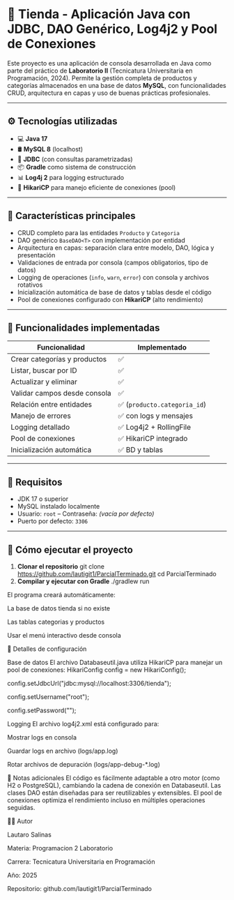 # 🛒 Tienda - Aplicación Java con JDBC, DAO Genérico, Log4j2 y Pool de Conexiones 

Este proyecto es una aplicación de consola desarrollada en Java como parte del práctico de **Laboratorio II** (Tecnicatura Universitaria en Programación, 2024). Permite la gestión completa de productos y categorías almacenados en una base de datos **MySQL**, con funcionalidades CRUD, arquitectura en capas y uso de buenas prácticas profesionales.

---

## ⚙️ Tecnologías utilizadas

- 💻 **Java 17**
- 🛢️ **MySQL 8** (localhost)
- 🔌 **JDBC** (con consultas parametrizadas)
- 📦 **Gradle** como sistema de construcción
- 📊 **Log4j 2** para logging estructurado
- 🚀 **HikariCP** para manejo eficiente de conexiones (pool)

---

## 🧠 Características principales

- CRUD completo para las entidades `Producto` y `Categoria`
- DAO genérico `BaseDAO<T>` con implementación por entidad
- Arquitectura en capas: separación clara entre modelo, DAO, lógica y presentación
- Validaciones de entrada por consola (campos obligatorios, tipo de datos)
- Logging de operaciones (`info`, `warn`, `error`) con consola y archivos rotativos
- Inicialización automática de base de datos y tablas desde el código
- Pool de conexiones configurado con **HikariCP** (alto rendimiento)

---
## 🧪 Funcionalidades implementadas

| Funcionalidad                | Implementado |
|-----------------------------|--------------|
| Crear categorías y productos | ✅           |
| Listar, buscar por ID        | ✅           |
| Actualizar y eliminar        | ✅           |
| Validar campos desde consola | ✅           |
| Relación entre entidades     | ✅ (`producto.categoria_id`) |
| Manejo de errores            | ✅ con logs y mensajes |
| Logging detallado            | ✅ Log4j2 + RollingFile |
| Pool de conexiones           | ✅ HikariCP integrado |
| Inicialización automática    | ✅ BD y tablas |

---
## 🧰 Requisitos

- JDK 17 o superior
- MySQL instalado localmente
- Usuario: `root` – Contraseña: _(vacía por defecto)_
- Puerto por defecto: `3306`
---
## 🚀 Cómo ejecutar el proyecto

1. **Clonar el repositorio**
   git clone https://github.com/lautigit1/ParcialTerminado.git
   cd ParcialTerminado
2. **Compilar y ejecutar con Gradle**
./gradlew run

El programa creará automáticamente:

La base de datos tienda si no existe

Las tablas categorias y productos

Usar el menú interactivo desde consola

📝 Detalles de configuración

Base de datos
El archivo Databaseutil.java utiliza HikariCP para manejar un pool de conexiones:
HikariConfig config = new HikariConfig();

config.setJdbcUrl("jdbc:mysql://localhost:3306/tienda");

config.setUsername("root");

config.setPassword("");

Logging
El archivo log4j2.xml está configurado para:

Mostrar logs en consola

Guardar logs en archivo (logs/app.log)

Rotar archivos de depuración (logs/app-debug-*.log)

📌 Notas adicionales
El código es fácilmente adaptable a otro motor (como H2 o PostgreSQL), cambiando la cadena de conexión en Databaseutil.
Las clases DAO están diseñadas para ser reutilizables y extensibles.
El pool de conexiones optimiza el rendimiento incluso en múltiples operaciones seguidas.

👨‍💻 Autor

Lautaro Salinas

Materia: Programacion 2 Laboratorio 

Carrera: Tecnicatura Universitaria en Programación

Año: 2025

Repositorio: github.com/lautigit1/ParcialTerminado
